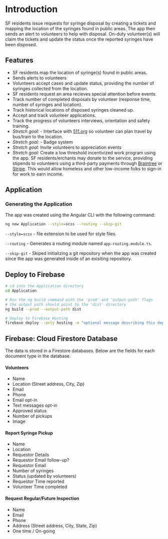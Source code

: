 # Introduction

SF residents issue requests for syringe disposal by creating a tickets and mapping the location of the syringes found in public areas. The app then sends an alert to volunteers to help with disposal. On-duty volunteer(s) will claim the tickets and update the status once the reported syringes have been disposed.

## Features

- SF residents map the location of syringe(s) found in public areas.
- Sends alerts to volunteers
- Volunteers accept cases and update status, providing the number of syringes collected from the location.
- SF residents request an area recieves special attention before events.
- Track number of completed disposals by volunteer (response time, number of syringes and location).
- Track historical locations of disposed syringes cleaned up.
- Accept and track volunteer applications.
- Track the progress of volunteers interviews, orientation and safety training.
- _*Stretch goal:*_ - Interface with [511.org](https://511.org) so volunteer can plan travel by bus/train to the location.
- _*Stretch goal:*_ - Badge system
- _*Stretch goal:*_ Invite volunteers to appreciation events
- _*Stretch goal:*_ Create a low threshold incentivized work program using the app. SF residents/erchants may donate to the service, providing stipends to volunteers using a third-party payments through [Braintree](https://www.braintreepayments.com) or [Stripe](https://stripe.com/). This would allow homeless and other low-income folks to sign-in for work to earn income.

## Application

### Generating the Application

The app was created using the Angular CLI with the following command:

```bash
ng new Application --style=scss --routing --skip-git
```

`--style=scss` - file extension to be used for style files.

`--routing` - Generates a routing module named `app-routing.module.ts`.

`--skip-git` - Skiped initializing a git repository when the app was created since the app was generated inside of an exisiting repository.

## Deploy to Firebase

```bash
# cd into the Application directory
cd Application

# Run the ng build command with the 'prod' and 'output-path' flags
# the output path should point to the 'dist' directory
ng build --prod --output-path dist

# Deploy to Firebase Hosting
firebase deploy --only hosting -m "optional message describing this deploy"
```

## Firebase: Cloud Firestore Database

The data is stored in a Firestore databases. Below are the fields for each document type in the database.

#### Volunteers

- Name
- Location (Street address, City, Zip)
- Email
- Phone
- Email opt-in
- Text messages opt-in
- Approved status
- Number of pickups
- Image

#### Report Syringe Pickup

- Name
- Location
- Requestor Details
- Requestor Email follow-up?
- Requestor Email
- Number of syringes
- Status (updated by volunteers)
- Requestor Time reported
- Volunteer Time completed

#### Request Regular/Future Inspection

- Name
- Email
- Phone
- Address (Street address, City, State, Zip)
- One time / On-going
